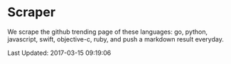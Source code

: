 # Scraper

We scrape the github trending page of these languages: go, python, javascript, swift, objective-c, ruby, and push a markdown result everyday.

Last Updated: 2017-03-15 09:19:06